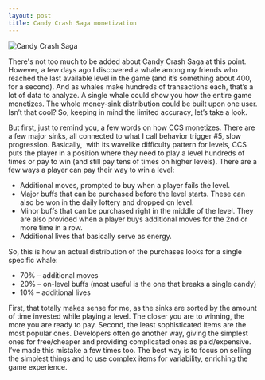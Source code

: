 ```yaml
---
layout: post
title: Candy Crash Saga monetization
---
```


![Candy Crash Saga](http://vernon99.github.io/images/ccs.jpg)

There's not too much to be added about Candy Crash Saga at this point. However, a few days ago I discovered a whale among my friends who reached the last available level in the game (and it’s something about 400, for a second). And as whales make hundreds of transactions each, that’s a lot of data to analyze. A single whale could show you how the entire game monetizes. The whole money-sink distribution could be built upon one user. Isn’t that cool? So, keeping in mind the limited accuracy, let’s take a look.

But first, just to remind you, a few words on how CCS monetizes. There are a few major sinks, all connected to what I call behavior trigger #5, slow progression. Basically,  with its wavelike difficulty pattern for levels, CCS puts the player in a position where they need to play a level hundreds of times or pay to win (and still pay tens of times on higher levels). There are a few ways a player can pay their way to win a level:

* Additional moves, prompted to buy when a player fails the level.
* Major buffs that can be purchased before the level starts. These can also be won in the daily lottery and dropped on level.
* Minor buffs that can be purchased right in the middle of the level. They are also provided when a player buys additional moves for the 2nd or more time in a row.
* Additional lives that basically serve as energy.

So, this is how an actual distribution of the purchases looks for a single specific whale:

* 70% – additional moves
* 20% – on-level buffs (most useful is the one that breaks a single candy)
* 10% – additional lives

First, that totally makes sense for me, as the sinks are sorted by the amount of time invested while playing a level. The closer you are to winning, the more you are ready to pay. Second, the least sophisticated items are the most popular ones. Developers often go another way, giving the simplest ones for free/cheaper and providing complicated ones as paid/expensive. I’ve made this mistake a few times too. The best way is to focus on selling the simplest things and to use complex items for variability, enriching the game experience.
